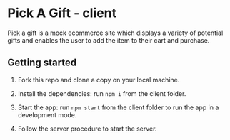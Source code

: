 # Pick A Gift - client

Pick a gift is a mock ecommerce site which displays a variety of potential gifts and enables the user to add the item to their cart and purchase.


## Getting started

1. Fork this repo and clone a copy on your local machine.

2. Install the dependencies: run `npm i` from the client folder.

3. Start the app: run `npm start` from the client folder to run the app in a development mode.

4. Follow the server procedure to start the server.
